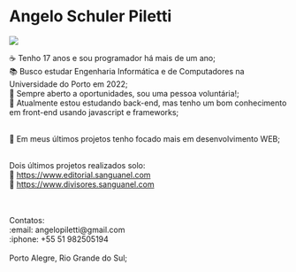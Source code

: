 # Angelo Schuler Piletti
[<img src="https://img.shields.io/badge/linkedin-%230077B5.svg?&style=for-the-badge&logo=linkedin&logoColor=white" />](https://www.linkedin.com/in/angelo-schuler-piletti-9045411a0/)

:coffee: Tenho 17 anos e sou programador há mais de um ano;<br>
:books: Busco estudar Engenharia Informática e de Computadores na Universidade do Porto em 2022;<br>
:ghost: Sempre aberto a oportunidades, sou uma pessoa voluntária!;<br>
🎲 Atualmente estou estudando back-end, mas tenho um bom conhecimento em front-end usando javascript e frameworks;<br><br>


:fax: Em meus últimos projetos tenho focado mais em desenvolvimento WEB;<br><br>

Dois últimos projetos realizados solo:<br>
:pushpin: https://www.editorial.sanguanel.com<br>
:pushpin: https://www.divisores.sanguanel.com<br><br>
  
  
  <br>
Contatos:<br>
  :email: angelopiletti@gmail.com <br>
  :iphone: +55 51 982505194 <br>
<br>
Porto Alegre, Rio Grande do Sul;
  
